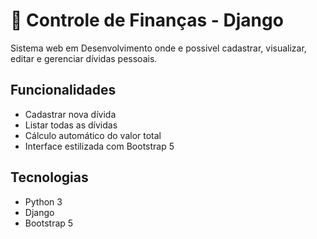 # 💸 Controle de Finanças - Django

Sistema web em Desenvolvimento onde e possivel cadastrar, visualizar, editar e gerenciar dívidas pessoais.

## Funcionalidades

- Cadastrar nova dívida
- Listar todas as dívidas
- Cálculo automático do valor total
- Interface estilizada com Bootstrap 5

## Tecnologias

- Python 3
- Django
- Bootstrap 5
